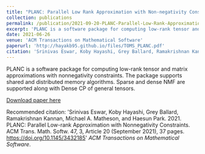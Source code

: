 ```yaml
---
title: "PLANC: Parallel Low Rank Approximation with Non-negativity Constraints"
collection: publications
permalink: /publication/2021-09-20-PLANC-Parallel-Low-Rank-Approximation-with-Non-negativity-Constraints
excerpt: 'PLANC is a software package for computing low-rank tensor and matrix approximations with nonnegativity constraints. The package supports shared and distributed memory algorithms. Sparse and dense NMF are supported along with Dense CP of general tensors.'
date: 2021-06-26
venue: 'ACM Transactions on Mathematical Software'
paperurl: 'http://hayakb95.github.io/files/TOMS_PLANC.pdf'
citation: 'Srinivas Eswar, Koby Hayashi, Grey Ballard, Ramakrishnan Kannan, Michael A. Matheson, and Haesun Park. 2021. PLANC: Parallel Low-rank Approximation with Nonnegativity Constraints. ACM Trans. Math. Softw. 47, 3, Article 20 (September 2021), 37 pages. https://doi.org/10.1145/3432185'
---
```

PLANC is a software package for computing low-rank tensor and matrix approximations with nonnegativity constraints. The package supports shared and distributed memory algorithms. Sparse and dense NMF are supported along with Dense CP of general tensors.

[Download paper here](http://hayakb95.github.io/files/TOMS_PLANC.pdf)

Recommended citation: 'Srinivas Eswar, Koby Hayashi, Grey Ballard, Ramakrishnan Kannan, Michael A. Matheson, and Haesun Park. 2021. PLANC: Parallel Low-rank Approximation with Nonnegativity Constraints. ACM Trans. Math. Softw. 47, 3, Article 20 (September 2021), 37 pages. https://doi.org/10.1145/3432185' <i>ACM Transactions on Mathematical Software</i>.
